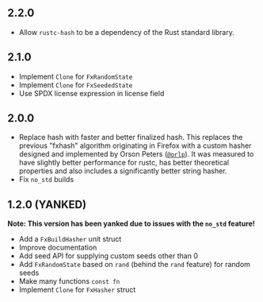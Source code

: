 ## 2.2.0

- Allow `rustc-hash` to be a dependency of the Rust standard library.

## 2.1.0

- Implement `Clone` for `FxRandomState`
- Implement `Clone` for `FxSeededState`
- Use SPDX license expression in license field

## 2.0.0

- Replace hash with faster and better finalized hash.
  This replaces the previous "fxhash" algorithm originating in Firefox
  with a custom hasher designed and implemented by Orson Peters ([`@orlp`](https://github.com/orlp)).
  It was measured to have slightly better performance for rustc, has better theoretical properties
  and also includes a significantly better string hasher.
- Fix `no_std` builds

## 1.2.0 (**YANKED**)

**Note: This version has been yanked due to issues with the `no_std` feature!**

- Add a `FxBuildHasher` unit struct
- Improve documentation
- Add seed API for supplying custom seeds other than 0
- Add `FxRandomState` based on `rand` (behind the `rand` feature) for random seeds
- Make many functions `const fn`
- Implement `Clone` for `FxHasher` struct
